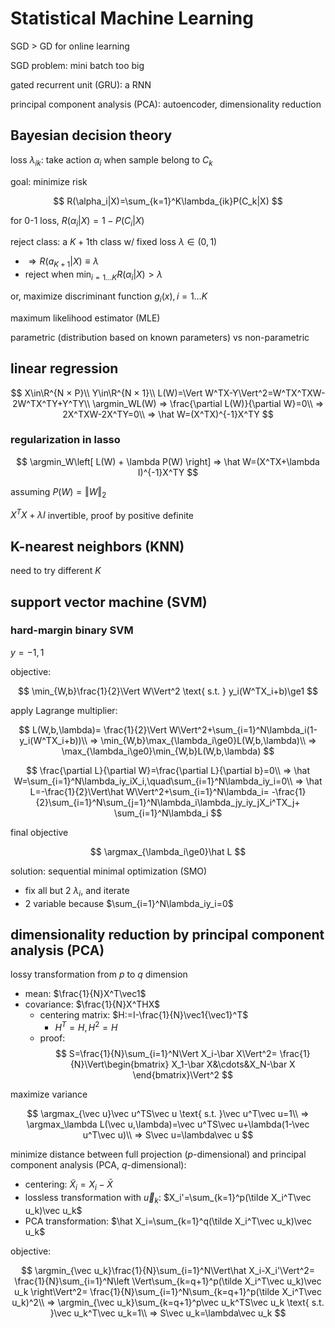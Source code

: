 # Statistical Machine Learning

SGD > GD for online learning

SGD problem: mini batch too big

gated recurrent unit (GRU): a RNN

principal component analysis (PCA): autoencoder, dimensionality reduction

## Bayesian decision theory

loss $\lambda_{ik}$: take action $\alpha_i$ when sample belong to $C_k$

goal: minimize risk

$$
R(\alpha_i|X)=\sum_{k=1}^K\lambda_{ik}P(C_k|X)
$$

for 0-1 loss, $R(\alpha_i|X)=1-P(C_i|X)$

reject class: a $K+1$th class w/ fixed loss $\lambda\in(0,1)$

- $⇒ R(a_{K+1}|X)\equiv\lambda$
- reject when $\min_{i=1\ldots K}R(\alpha_i|X)>\lambda$

or, maximize discriminant function $g_i(x),i=1\ldots K$

maximum likelihood estimator (MLE)

parametric (distribution based on known parameters) vs non-parametric

## linear regression

$$
X\in\R^{N × P}\\
Y\in\R^{N × 1}\\
L(W)=\Vert W^TX-Y\Vert^2=W^TX^TXW-2W^TX^TY+Y^TY\\
\argmin_WL(W) ⇒ \frac{\partial L(W)}{\partial W}=0\\
⇒ 2X^TXW-2X^TY=0\\
⇒ \hat W=(X^TX)^{-1}X^TY
$$

### regularization in lasso

$$
\argmin_W\left[
    L(W) + \lambda P(W)
\right] ⇒ \hat W=(X^TX+\lambda I)^{-1}X^TY
$$

assuming $P(W)=\Vert W\Vert_2$

$X^TX+\lambda I$ invertible, proof by positive definite

## K-nearest neighbors (KNN)

need to try different $K$

## support vector machine (SVM)

### hard-margin binary SVM

$y=-1,1$

objective:

$$
\min_{W,b}\frac{1}{2}\Vert W\Vert^2
\text{ s.t. } y_i(W^TX_i+b)\ge1
$$

apply Lagrange multiplier:

$$
L(W,b,\lambda)=
    \frac{1}{2}\Vert W\Vert^2+\sum_{i=1}^N\lambda_i(1-y_i(W^TX_i+b))\\
⇒ \min_{W,b}\max_{\lambda_i\ge0}L(W,b,\lambda)\\
⇒ \max_{\lambda_i\ge0}\min_{W,b}L(W,b,\lambda)
$$

$$
\frac{\partial L}{\partial W}=\frac{\partial L}{\partial b}=0\\
⇒ \hat W=\sum_{i=1}^N\lambda_iy_iX_i,\quad\sum_{i=1}^N\lambda_iy_i=0\\
⇒ \hat L=-\frac{1}{2}\Vert\hat W\Vert^2+\sum_{i=1}^N\lambda_i=
    -\frac{1}{2}\sum_{i=1}^N\sum_{j=1}^N\lambda_i\lambda_jy_iy_jX_i^TX_j+
    \sum_{i=1}^N\lambda_i
$$

final objective

$$
\argmax_{\lambda_i\ge0}\hat L
$$

solution: sequential minimal optimization (SMO)

- fix all but 2 $\lambda_i$, and iterate
- 2 variable because $\sum_{i=1}^N\lambda_iy_i=0$

## dimensionality reduction by principal component analysis (PCA)

lossy transformation from $p$ to $q$ dimension

- mean: $\frac{1}{N}X^T\vec1$
- covariance: $\frac{1}{N}X^THX$
    - centering matrix: $H:=I-\frac{1}{N}\vec1{\vec1}^T$
        - $H^T=H,H^2=H$
    - proof:
        $$
        S=\frac{1}{N}\sum_{i=1}^N\Vert X_i-\bar X\Vert^2=
        \frac{1}{N}\Vert\begin{bmatrix}
            X_1-\bar X&\cdots&X_N-\bar X
        \end{bmatrix}\Vert^2
        $$

maximize variance

$$
\argmax_{\vec u}\vec u^TS\vec u
\text{ s.t. }\vec u^T\vec u=1\\
⇒ \argmax_\lambda L(\vec u,\lambda)=\vec u^TS\vec u+\lambda(1-\vec u^T\vec u)\\
⇒ S\vec u=\lambda\vec u
$$

minimize distance between full projection ($p$-dimensional) and
principal component analysis (PCA, $q$-dimensional):

- centering: $\tilde X_i=X_i-\bar X$
- lossless transformation with $\vec u_k$:
    $X_i'=\sum_{k=1}^p(\tilde X_i^T\vec u_k)\vec u_k$
- PCA transformation:
    $\hat X_i=\sum_{k=1}^q(\tilde X_i^T\vec u_k)\vec u_k$

objective:

$$
\argmin_{\vec u_k}\frac{1}{N}\sum_{i=1}^N\Vert\hat X_i-X_i'\Vert^2=
\frac{1}{N}\sum_{i=1}^N\left
    \Vert\sum_{k=q+1}^p(\tilde X_i^T\vec u_k)\vec u_k
\right\Vert^2=
\frac{1}{N}\sum_{i=1}^N\sum_{k=q+1}^p(\tilde X_i^T\vec u_k)^2\\
⇒ \argmin_{\vec u_k}\sum_{k=q+1}^p\vec u_k^TS\vec u_k
\text{ s.t. }\vec u_k^T\vec u_k=1\\
⇒ S\vec u_k=\lambda\vec u_k
$$
